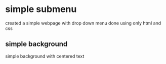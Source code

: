 # simple submenu
created a simple webpage with drop down menu done using only html and css

## simple background
simple background with centered text